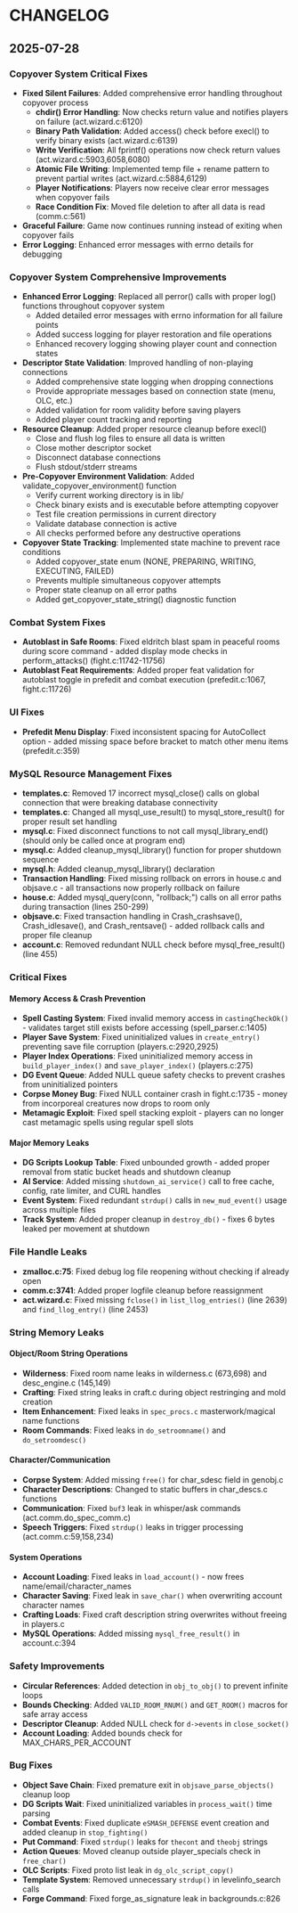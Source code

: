 # CHANGELOG

## 2025-07-28

### Copyover System Critical Fixes
- **Fixed Silent Failures**: Added comprehensive error handling throughout copyover process
  - **chdir() Error Handling**: Now checks return value and notifies players on failure (act.wizard.c:6120)
  - **Binary Path Validation**: Added access() check before execl() to verify binary exists (act.wizard.c:6139)
  - **Write Verification**: All fprintf() operations now check return values (act.wizard.c:5903,6058,6080)
  - **Atomic File Writing**: Implemented temp file + rename pattern to prevent partial writes (act.wizard.c:5884,6129)
  - **Player Notifications**: Players now receive clear error messages when copyover fails
  - **Race Condition Fix**: Moved file deletion to after all data is read (comm.c:561)
- **Graceful Failure**: Game now continues running instead of exiting when copyover fails
- **Error Logging**: Enhanced error messages with errno details for debugging

### Copyover System Comprehensive Improvements
- **Enhanced Error Logging**: Replaced all perror() calls with proper log() functions throughout copyover system
  - Added detailed error messages with errno information for all failure points
  - Added success logging for player restoration and file operations
  - Enhanced recovery logging showing player count and connection states
- **Descriptor State Validation**: Improved handling of non-playing connections
  - Added comprehensive state logging when dropping connections
  - Provide appropriate messages based on connection state (menu, OLC, etc.)
  - Added validation for room validity before saving players
  - Added player count tracking and reporting
- **Resource Cleanup**: Added proper resource cleanup before execl()
  - Close and flush log files to ensure all data is written
  - Close mother descriptor socket
  - Disconnect database connections
  - Flush stdout/stderr streams
- **Pre-Copyover Environment Validation**: Added validate_copyover_environment() function
  - Verify current working directory is in lib/
  - Check binary exists and is executable before attempting copyover
  - Test file creation permissions in current directory
  - Validate database connection is active
  - All checks performed before any destructive operations
- **Copyover State Tracking**: Implemented state machine to prevent race conditions
  - Added copyover_state enum (NONE, PREPARING, WRITING, EXECUTING, FAILED)
  - Prevents multiple simultaneous copyover attempts
  - Proper state cleanup on all error paths
  - Added get_copyover_state_string() diagnostic function

### Combat System Fixes
- **Autoblast in Safe Rooms**: Fixed eldritch blast spam in peaceful rooms during score command - added display mode checks in perform_attacks() (fight.c:11742-11756)
- **Autoblast Feat Requirements**: Added proper feat validation for autoblast toggle in prefedit and combat execution (prefedit.c:1067, fight.c:11726)

### UI Fixes
- **Prefedit Menu Display**: Fixed inconsistent spacing for AutoCollect option - added missing space before bracket to match other menu items (prefedit.c:359)

### MySQL Resource Management Fixes
- **templates.c**: Removed 17 incorrect mysql_close() calls on global connection that were breaking database connectivity
- **templates.c**: Changed all mysql_use_result() to mysql_store_result() for proper result set handling
- **mysql.c**: Fixed disconnect functions to not call mysql_library_end() (should only be called once at program end)
- **mysql.c**: Added cleanup_mysql_library() function for proper shutdown sequence
- **mysql.h**: Added cleanup_mysql_library() declaration
- **Transaction Handling**: Fixed missing rollback on errors in house.c and objsave.c - all transactions now properly rollback on failure
- **house.c**: Added mysql_query(conn, "rollback;") calls on all error paths during transaction (lines 250-299)
- **objsave.c**: Fixed transaction handling in Crash_crashsave(), Crash_idlesave(), and Crash_rentsave() - added rollback calls and proper file cleanup
- **account.c**: Removed redundant NULL check before mysql_free_result() (line 455)

### Critical Fixes

#### Memory Access & Crash Prevention
- **Spell Casting System**: Fixed invalid memory access in `castingCheckOk()` - validates target still exists before accessing (spell_parser.c:1405)
- **Player Save System**: Fixed uninitialized values in `create_entry()` preventing save file corruption (players.c:2920,2925)
- **Player Index Operations**: Fixed uninitialized memory access in `build_player_index()` and `save_player_index()` (players.c:275)
- **DG Event Queue**: Added NULL queue safety checks to prevent crashes from uninitialized pointers
- **Corpse Money Bug**: Fixed NULL container crash in fight.c:1735 - money from incorporeal creatures now drops to room only
- **Metamagic Exploit**: Fixed spell stacking exploit - players can no longer cast metamagic spells using regular spell slots

#### Major Memory Leaks
- **DG Scripts Lookup Table**: Fixed unbounded growth - added proper removal from static bucket heads and shutdown cleanup
- **AI Service**: Added missing `shutdown_ai_service()` call to free cache, config, rate limiter, and CURL handles
- **Event System**: Fixed redundant `strdup()` calls in `new_mud_event()` usage across multiple files
- **Track System**: Added proper cleanup in `destroy_db()` - fixes 6 bytes leaked per movement at shutdown

### File Handle Leaks
- **zmalloc.c:75**: Fixed debug log file reopening without checking if already open
- **comm.c:3741**: Added proper logfile cleanup before reassignment
- **act.wizard.c**: Fixed missing `fclose()` in `list_llog_entries()` (line 2639) and `find_llog_entry()` (line 2453)

### String Memory Leaks

#### Object/Room String Operations
- **Wilderness**: Fixed room name leaks in wilderness.c (673,698) and desc_engine.c (145,149)
- **Crafting**: Fixed string leaks in craft.c during object restringing and mold creation
- **Item Enhancement**: Fixed leaks in `spec_procs.c` masterwork/magical name functions
- **Room Commands**: Fixed leaks in `do_setroomname()` and `do_setroomdesc()`

#### Character/Communication
- **Corpse System**: Added missing `free()` for char_sdesc field in genobj.c
- **Character Descriptions**: Changed to static buffers in char_descs.c functions
- **Communication**: Fixed `buf3` leak in whisper/ask commands (act.comm.do_spec_comm.c)
- **Speech Triggers**: Fixed `strdup()` leaks in trigger processing (act.comm.c:59,158,234)

#### System Operations
- **Account Loading**: Fixed leaks in `load_account()` - now frees name/email/character_names
- **Character Saving**: Fixed leak in `save_char()` when overwriting account character names
- **Crafting Loads**: Fixed craft description string overwrites without freeing in players.c
- **MySQL Operations**: Added missing `mysql_free_result()` in account.c:394

### Safety Improvements
- **Circular References**: Added detection in `obj_to_obj()` to prevent infinite loops
- **Bounds Checking**: Added `VALID_ROOM_RNUM()` and `GET_ROOM()` macros for safe array access
- **Descriptor Cleanup**: Added NULL check for `d->events` in `close_socket()`
- **Account Loading**: Added bounds check for MAX_CHARS_PER_ACCOUNT

### Bug Fixes
- **Object Save Chain**: Fixed premature exit in `objsave_parse_objects()` cleanup loop
- **DG Scripts Wait**: Fixed uninitialized variables in `process_wait()` time parsing
- **Combat Events**: Fixed duplicate `eSMASH_DEFENSE` event creation and added cleanup in `stop_fighting()`
- **Put Command**: Fixed `strdup()` leaks for `thecont` and `theobj` strings
- **Action Queues**: Moved cleanup outside player_specials check in `free_char()`
- **OLC Scripts**: Fixed proto list leak in `dg_olc_script_copy()`
- **Template System**: Removed unnecessary `strdup()` in levelinfo_search calls
- **Forge Command**: Fixed forge_as_signature leak in backgrounds.c:826

